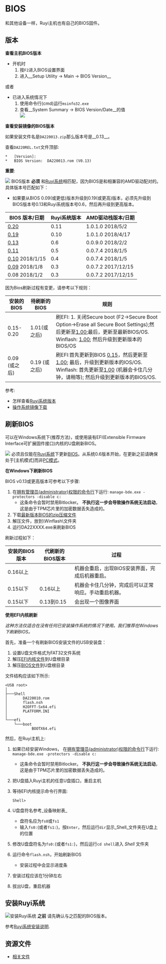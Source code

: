 # BIOS

和其他设备一样，Ruyi主机也有自己的BIOS固件。

## 版本

__查看主机BIOS版本__

- 开机时
    1. 按`F2`进入BIOS设置界面
    1. 进入__Setup Utility -> Main -> BIOS Version__

或者

- 已进入系统情况下
    1. 使用命令行(cmd)运行`msinfo32.exe`
    1. 查看__System Summary -> BIOS Version/Date__的值  
    ![](/docs/img/msinfo32_bios.png)

__查看安装镜像的BIOS版本__

如果安装文件名是`DA220013.zip`那么版本号是__0.13__。

查看`DA220REL.txt`文件顶部:
```
*   [Version]:
*   BIOS Version:  DA220013.rom (V0.13)
```

__重要__:

![](/docs/img/warning.png) BIOS版本 __必须__ 和[Ruyi系统](os.md)相匹配，因为BIOS是和相兼容的AMD驱动配对的。具体版本号匹配如下：
- 如果要从BIOS 0.09(或更低)版本升级到0.19(或更高)版本，必须先升级到BIOS版本号0.13和Ruyi系统版本号0.6，然后再升级到更高版本。

| BIOS 版本/日期 | Ruyi系统版本 | AMD驱动栈版本/日期
|-|-|-
| [0.20](https://bitbucket.org/playruyi/support/raw/master/files/bios/DA220020.zip) | 0.11 | 1.0.1.0 2018/5/2
| [0.19](https://bitbucket.org/playruyi/support/raw/master/files/bios/DA220019.zip) | 0.10 | 1.0.1.0 2018/4/17
| [0.13](https://bitbucket.org/playruyi/support/raw/master/files/bios/DA220013.zip) | 0.6 | 0.0.9.0 2018/2/2
| [0.11](https://bitbucket.org/playruyi/support/raw/master/files/bios/DA220011.zip) | 0.5 | 0.0.7.4 2018/1/5
| [0.10](https://bitbucket.org/playruyi/support/raw/master/files/bios/DA220010.zip) 2018/1/15 | 0.4 | 0.0.7.4 2018/1/5
| [0.09](https://bitbucket.org/playruyi/support/raw/master/files/bios/DA220009.zip) 2018/1/8 | 0.3 | 0.0.7.2 2017/12/15
| 0.08 2018/1/2 | 0.3 | 0.0.7.2 2017/12/15

因为Bios刷新过程有变更，请参考以下规则：  

| 安装的BIOS | 待刷新的BIOS | 规则
|-|-|-
0.15-0.20 | 1.01(或之后) | 刷EFI: 1. 关闭Secure boot (F2->Secure Boot Option->Erase all Secure Boot Settings);然后更新至[1.00](https://bitbucket.org/playruyi/support/raw/master/files/bios/DA220100.zip);最后，更新至最新BIOS/OS. Winflash:  [1.00](https://bitbucket.org/playruyi/support/raw/master/files/bios/DA220100.zip); 然后升级到更新版本的BIOS/OS
| 0.09 (或之后) | 0.19 (或之后) | 刷EFI:首先更新到BIOS [0.15](https://bitbucket.org/playruyi/support/raw/master/files/bios/DA220015.zip)，然后更新至[1.00](https://bitbucket.org/playruyi/support/raw/master/files/bios/DA220100.zip); 最后，升级到更新版本的IOS/OS. Winflash: 首先更新至[1.00](https://bitbucket.org/playruyi/support/raw/master/files/bios/DA220100.zip) (机器会卡住几分钟，请稍等); 然后升级到更新版本的BIOS/OS.

参考:

- 怎样查看[Ruyi系统版本](os.md#Version)
- [操作系统镜像下载](http://dev.playruyi.com/uservices)

## 刷新BIOS

可以在Windows系统下(推荐方法)，或使用装有EFI(Extensible Firmware Interface可扩展固件接口)内核的U盘刷新BIOS。

![](/docs/img/warning.png) 必须且仅能在[Ruyi系统](os.md)下更新[BIOS](bios.md)。从系统0.6版本开始，在更新之前请确保处于[主机模式]而非[PC模式](pc_mode.md)。

__在Windows下刷新BIOS__

BIOS v0.13或更高版本可参考以下步骤:

1. 在[拥有管理员(administrator)权限的命令行](https://technet.microsoft.com/en-us/library/cc947813(v=ws.10).aspx)下运行: `manage-bde.exe -protectors -disable c:`
    - 这条命令会暂时禁用Bitlocker。  __不执行这一步会导致操作系统无法启动__，这是由于TPM芯片里的加密数据丢失造成的。
1. 下载[最新版本BIOS的zip压缩文件](https://bitbucket.org/playruyi/support/src/master/files/bios/)
1. 解压文件，放到\Winflash\文件夹
1. 运行DA22XXXX.exe来刷新BIOS

刷新过程如下：

| 安装的BIOS版本 | 代刷新的BIOS版本 | 过程
|-|-|-
| 0.16以上 | | 机器会重启，出现BIOS安装界面，完成后机器重启。
| 0.15以下 | 0.16以上 | 机器会卡住几分钟，完成后可以正常响应。手动重启机器。
| 0.15以下 | 0.13到0.15 | 会出现一个图像界面

__使用EFI内核刷新__

_这种方法仅适合在没有任何已安装操作系统的情况下使用。我们推荐在Windows下刷新BIOS。_

首先，准备一个有刷新BIOS安装文件的USB安装盘：

1. 设置U盘文件格式为FAT32文件系统
1. 解压[EFI内核文件](https://bitbucket.org/playruyi/support/raw/master/files/bios/efi.zip)到U盘根目录
1. 解压[BIOS文件](https://bitbucket.org/playruyi/support/src/master/files/bios/)到U盘根目录

文件结构应该如下所示:
```
<USB root>
│
├───Shell
│       DA220010.rom
│       flash.nsh
│       H2OFFT-Sx64.efi
│       PLATFORM.INI
│
└───efi
    └───boot
            BOOTX64.efi
```

然后，在Ruyi主机上:

1. 如果已经安装Windows， 在[拥有管理员(administrator)权限的命令行](https://technet.microsoft.com/en-us/library/cc947813(v=ws.10).aspx)下运行: `manage-bde.exe -protectors -disable c:`
    - 这条命令会暂时禁用Bitlocker。  __不执行这一步会导致操作系统无法启动__，这是由于TPM芯片里的加密数据丢失造成的。
1. 把U盘插入Ruyi主机的任意U盘插口，重启主机
1. 等待EFI内核提示命令行界面:

       Shell>

1. U盘盘符名参考_设备映射表_
    - 盘符名应为`fs0`或`fs1`
    - 输入`fs0:`(或者`fs1:`)，按`Enter`，然后运行`dir`显示_Shell_文件夹在U盘上的位置
1. 修改U盘盘符名为`fs0:`(或者`fs1:`)，然后运行`cd shell`进入 _Shell_ 文件夹
1. 运行命令`flash.nsh`，开始刷新BIOS
    - 安装过程中会显示进度条
1. 安装过程应该在1分钟左右
1. 拔出U盘，重启机器

## 安装Ruyi系统

![](/docs/img/warning.png)安装Ruyi系统 __之前__ 请先确认与之匹配的BIOS版本。

参考[Ruyi系统安装说明](os.md#Installation).

## 资源文件

- [相关文件](https://bitbucket.org/playruyi/support/src/master/files/)
